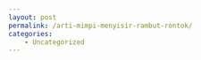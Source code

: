 ```yaml
---
layout: post
permalink: /arti-mimpi-menyisir-rambut-rontok/
categories:
    - Uncategorized
---
```


